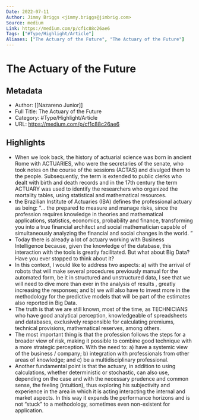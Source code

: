 ```yaml
---
Date: 2022-07-11
Author: Jimmy Briggs <jimmy.briggs@jimbrig.com>
Source: medium
Link: https://medium.com/p/cf1c88c26ae6
Tags: ["#Type/Highlight/Article"]
Aliases: ["The Actuary of the Future", "The Actuary of the Future"]
---
```

# The Actuary of the Future

## Metadata
- Author: [[Nazareno Junior]]
- Full Title: The Actuary of the Future
- Category: #Type/Highlight/Article
- URL: https://medium.com/p/cf1c88c26ae6

## Highlights
- When we look back, the history of actuarial science was born in ancient Rome with ACTUARIES, who were the secretaries of the senate, who took notes on the course of the sessions (ACTAS) and divulged them to the people. Subsequently, the term is extended to public clerks who dealt with birth and death records and in the 17th century the term ACTUARY was used to identify the researchers who organized the mortality tables, using statistical and mathematical resources.
- the Brazilian Institute of Actuaries (IBA) defines the professional actuary as being: “… the prepared to measure and manage risks, since the profession requires knowledge in theories and mathematical applications, statistics, economics, probability and finance, transforming you into a true financial architect and social mathematician capable of simultaneously analyzing the financial and social changes in the world. ”
- Today there is already a lot of actuary working with Business Intelligence because, given the knowledge of the database, this interaction with the tools is greatly facilitated. But what about Big Data? Have you ever stopped to think about it?
- In this context, I would like to address two aspects: a) with the arrival of robots that will make several procedures previously manual for the automated form, be it in structured and unstructured data, I see that we will need to dive more than ever in the analysis of results , greatly increasing the responses; and b) we will also have to invest more in the methodology for the predictive models that will be part of the estimates also reported in Big Data.
- The truth is that we are still known, most of the time, as TECHNICIANS who have good analytical perception, knowledgeable of spreadsheets and databases, exclusively responsible for calculating premiums, technical provisions, mathematical reserves, among others.
- The most important thing is that the profession follows the steps for a broader view of risk, making it possible to combine good technique with a more strategic perception. With the need to: a) have a systemic view of the business / company; b) integration with professionals from other areas of knowledge; and c) be a multidisciplinary professional.
- Another fundamental point is that the actuary, in addition to using calculations, whether deterministic or stochastic, can also use, depending on the case and with the necessary prudence and common sense, the feeling (intuition), thus exploring his subjectivity and experience in the area in which it is acting interacting the internal and market aspects. In this way it expands the performance horizons and is not “stuck” to a methodology, sometimes even non-existent for application.
